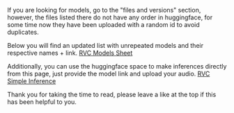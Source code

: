If you are looking for models, go to the "files and versions" section, however, the files listed there do not have any order in huggingface, for some time now they have been uploaded with a random id to avoid duplicates.

Below you will find an updated list with unrepeated models and their respective names + link.
[RVC Models Sheet](https://docs.google.com/spreadsheets/d/1owfUtQuLW9ReiIwg6U9UkkDmPOTkuNHf0OKQtWu1iaI)

Additionally, you can use the huggingface space to make inferences directly from this page, just provide the model link and upload your audio.
[RVC Simple Inference](https://huggingface.co/spaces/juuxn/SimpleRVC)

Thank you for taking the time to read, please leave a like at the top if this has been helpful to you.